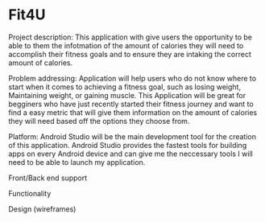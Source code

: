 # Fit4U
Project description: This application with give users the opportunity to be able to them the infotmation of the amount of calories they will need to accomplish their fitness goals and to ensure they are intaking the correct amount of calories.


Problem addressing: Application will help users who do not know where to start when it comes to achieving a fitness goal, such as losing weight, Maintaining weight, or gaining muscle. This Application will be great for begginers who have just recently started their fitness journey and want to find a easy metric that will give them information on the amount of calories they will need based off the options they choose from. 


Platform: Android Studio will be the main development tool for the creation of this application. Android Studio provides the fastest tools for building apps on every Android device  and can give me the neccessary tools I will need to be able to launch my application. 


Front/Back end support


Functionality


Design (wireframes)
